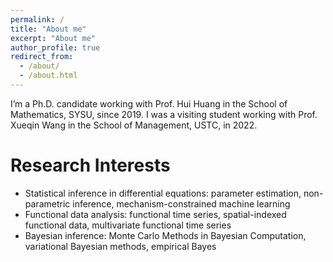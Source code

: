 ```yaml
---
permalink: /
title: "About me"
excerpt: "About me"
author_profile: true
redirect_from: 
  - /about/
  - /about.html
---
```


I’m a Ph.D. candidate working with Prof. Hui Huang in the School of Mathematics, SYSU, since 2019. I was a visiting student working with Prof. Xueqin Wang in the School of Management, USTC, in 2022.

Research Interests
======
- Statistical inference in differential equations: parameter estimation, non-parametric inference, mechanism-constrained machine learning
- Functional data analysis: functional time series, spatial-indexed functional data, multivariate functional time series
- Bayesian inference: Monte Carlo Methods in Bayesian Computation, variational Bayesian methods, empirical Bayes
  
